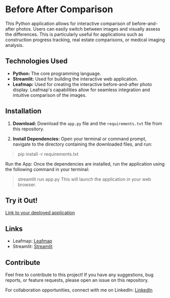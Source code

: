 # Before After Comparison

This Python application allows for interactive comparison of before-and-after photos.  Users can easily switch between images and visually assess the differences.  This is particularly useful for applications such as construction progress tracking, real estate comparisons, or medical imaging analysis.

## Technologies Used

* **Python:** The core programming language.
* **Streamlit:**  Used for building the interactive web application.
* **Leafmap:**  Used for creating the interactive before-and-after photo display.  Leafmap's capabilities allow for seamless integration and intuitive comparison of the images.

## Installation

1. **Download:** Download the `app.py` file and the `requirements.txt` file from this repository.

2. **Install Dependencies:** Open your terminal or command prompt, navigate to the directory containing the downloaded files, and run:

> pip install -r requirements.txt

Run the App: Once the dependencies are installed, run the application using the following command in your terminal:
> streamlit run app.py
This will launch the application in your web browser.

## Try it Out!
[Link to your deployed application](https://huggingface.co/spaces/hanifekaptan/Before_After_Comparison_BC)

## Links
* Leafmap: [Leafmap](https://leafmap.org/)
* Streamlit: [Streamlit](https://streamlit.io/)


## Contribute
Feel free to contribute to this project! If you have any suggestions, bug reports, or feature requests, please open an issue on this repository.

For collaboration opportunities, connect with me on LinkedIn: [LinkedIn](https://www.linkedin.com/in/hanifekaptan-u1f90d/)


